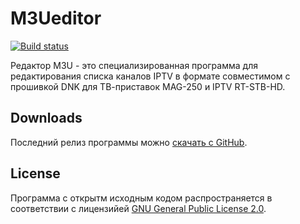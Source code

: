 # M3Ueditor
[![Build status](https://ci.appveyor.com/api/projects/status/tqr31e744fjmqwaa?svg=true)](https://ci.appveyor.com/project/hmaster20/m3ueditor)

Редактор M3U - это специализированная программа для редактирования списка каналов IPTV в формате совместимом с прошивкой DNK для ТВ-приставок MAG-250 и IPTV RT-STB-HD. 

## Downloads ##

Последний релиз программы можно [скачать с GitHub](https://github.com/hmaster20/M3Ueditor/releases).

## License ##

Программа с открытм исходным кодом распространяется в соответствии с лицензийей [GNU General Public License 2.0](https://www.gnu.org/licenses/gpl-2.0.html).


